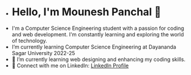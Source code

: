 - # Hello, I'm Mounesh Panchal 👋
- I'm a Computer Science Engineering student with a passion for coding and web development. I'm constantly learning and exploring the world of technology.
- I’m currently learning Computer Science Engineering at Dayananda Sagar University 2022-25
- 🌱 I’m currently learning web designing and enhancing my coding skills.
- 💬 Connect with me on LinkedIn: [LinkedIn Profile]([www.linkedin.com/in/mounesh-panchal-281838242](https://www.linkedin.com/in/mounesh-panchal-281838242?utm_source=share&utm_campaign=share_via&utm_content=profile&utm_medium=android_app))
<!---
MouneshPanchal/MouneshPanchal is a ✨ special ✨ repository because its `README.md` (this file) appears on your GitHub profile.
You can click the Preview link to take a look at your changes.
--->
